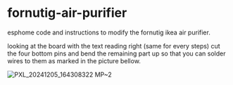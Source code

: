 # fornutig-air-purifier

esphome code and instructions to modify the fornutig ikea air purifier.

looking at the board with the text reading right (same for every steps) cut the four bottom pins and bend the remaining part up so that you can solder wires to them as marked in the picture bellow.

![PXL_20241205_164308322 MP~2](https://github.com/user-attachments/assets/4f403741-13f4-4192-b5bd-4f9692cfdf66)

